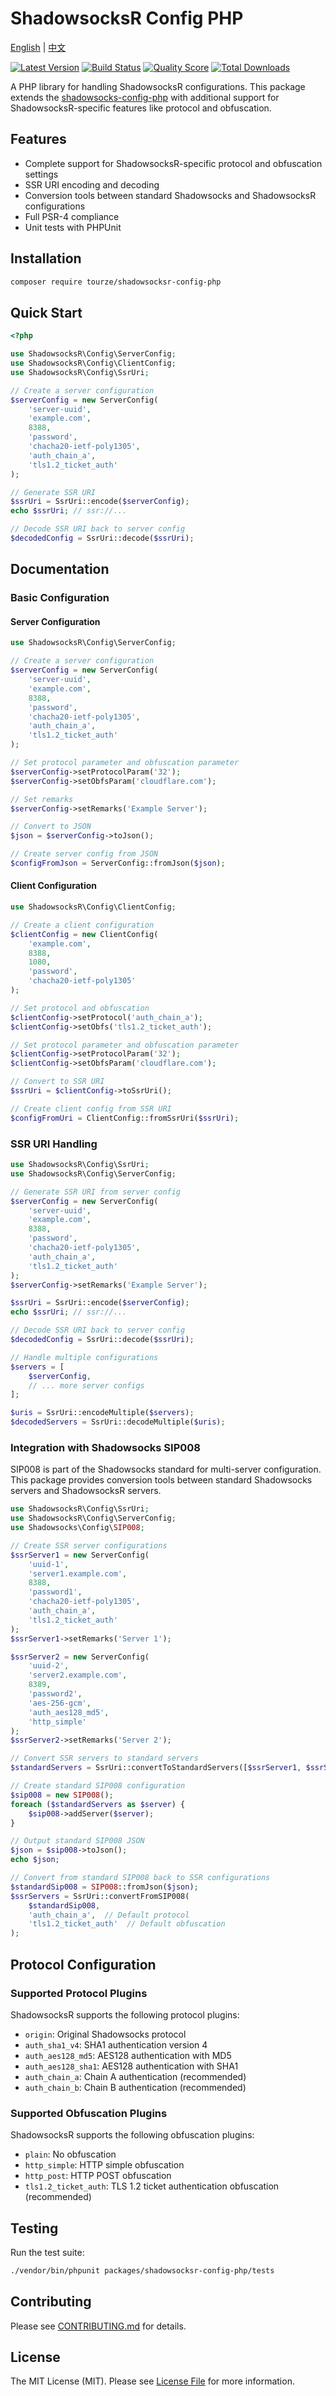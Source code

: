 # ShadowsocksR Config PHP

[English](README.md) | [中文](README.zh-CN.md)

[![Latest Version](https://img.shields.io/packagist/v/tourze/shadowsocksr-config-php.svg?style=flat-square)](https://packagist.org/packages/tourze/shadowsocksr-config-php)
[![Build Status](https://img.shields.io/travis/tourze/shadowsocksr-config-php/master.svg?style=flat-square)](https://travis-ci.org/tourze/shadowsocksr-config-php)
[![Quality Score](https://img.shields.io/scrutinizer/g/tourze/shadowsocksr-config-php.svg?style=flat-square)](https://scrutinizer-ci.com/g/tourze/shadowsocksr-config-php)
[![Total Downloads](https://img.shields.io/packagist/dt/tourze/shadowsocksr-config-php.svg?style=flat-square)](https://packagist.org/packages/tourze/shadowsocksr-config-php)

A PHP library for handling ShadowsocksR configurations. This package extends
the [shadowsocks-config-php](https://github.com/tourze/shadowsocks-config-php) with additional support for
ShadowsocksR-specific features like protocol and obfuscation.

## Features

- Complete support for ShadowsocksR-specific protocol and obfuscation settings
- SSR URI encoding and decoding
- Conversion tools between standard Shadowsocks and ShadowsocksR configurations
- Full PSR-4 compliance
- Unit tests with PHPUnit

## Installation

```bash
composer require tourze/shadowsocksr-config-php
```

## Quick Start

```php
<?php

use ShadowsocksR\Config\ServerConfig;
use ShadowsocksR\Config\ClientConfig;
use ShadowsocksR\Config\SsrUri;

// Create a server configuration
$serverConfig = new ServerConfig(
    'server-uuid',
    'example.com',
    8388,
    'password',
    'chacha20-ietf-poly1305',
    'auth_chain_a',
    'tls1.2_ticket_auth'
);

// Generate SSR URI
$ssrUri = SsrUri::encode($serverConfig);
echo $ssrUri; // ssr://...

// Decode SSR URI back to server config
$decodedConfig = SsrUri::decode($ssrUri);
```

## Documentation

### Basic Configuration

#### Server Configuration

```php
use ShadowsocksR\Config\ServerConfig;

// Create a server configuration
$serverConfig = new ServerConfig(
    'server-uuid',
    'example.com',
    8388,
    'password',
    'chacha20-ietf-poly1305',
    'auth_chain_a',
    'tls1.2_ticket_auth'
);

// Set protocol parameter and obfuscation parameter
$serverConfig->setProtocolParam('32');
$serverConfig->setObfsParam('cloudflare.com');

// Set remarks
$serverConfig->setRemarks('Example Server');

// Convert to JSON
$json = $serverConfig->toJson();

// Create server config from JSON
$configFromJson = ServerConfig::fromJson($json);
```

#### Client Configuration

```php
use ShadowsocksR\Config\ClientConfig;

// Create a client configuration
$clientConfig = new ClientConfig(
    'example.com',
    8388,
    1080,
    'password',
    'chacha20-ietf-poly1305'
);

// Set protocol and obfuscation
$clientConfig->setProtocol('auth_chain_a');
$clientConfig->setObfs('tls1.2_ticket_auth');

// Set protocol parameter and obfuscation parameter
$clientConfig->setProtocolParam('32');
$clientConfig->setObfsParam('cloudflare.com');

// Convert to SSR URI
$ssrUri = $clientConfig->toSsrUri();

// Create client config from SSR URI
$configFromUri = ClientConfig::fromSsrUri($ssrUri);
```

### SSR URI Handling

```php
use ShadowsocksR\Config\SsrUri;
use ShadowsocksR\Config\ServerConfig;

// Generate SSR URI from server config
$serverConfig = new ServerConfig(
    'server-uuid',
    'example.com',
    8388,
    'password',
    'chacha20-ietf-poly1305',
    'auth_chain_a',
    'tls1.2_ticket_auth'
);
$serverConfig->setRemarks('Example Server');

$ssrUri = SsrUri::encode($serverConfig);
echo $ssrUri; // ssr://...

// Decode SSR URI back to server config
$decodedConfig = SsrUri::decode($ssrUri);

// Handle multiple configurations
$servers = [
    $serverConfig,
    // ... more server configs
];

$uris = SsrUri::encodeMultiple($servers);
$decodedServers = SsrUri::decodeMultiple($uris);
```

### Integration with Shadowsocks SIP008

SIP008 is part of the Shadowsocks standard for multi-server configuration. This package provides conversion tools
between standard Shadowsocks servers and ShadowsocksR servers.

```php
use ShadowsocksR\Config\SsrUri;
use ShadowsocksR\Config\ServerConfig;
use Shadowsocks\Config\SIP008;

// Create SSR server configurations
$ssrServer1 = new ServerConfig(
    'uuid-1',
    'server1.example.com',
    8388,
    'password1',
    'chacha20-ietf-poly1305',
    'auth_chain_a',
    'tls1.2_ticket_auth'
);
$ssrServer1->setRemarks('Server 1');

$ssrServer2 = new ServerConfig(
    'uuid-2',
    'server2.example.com',
    8389,
    'password2',
    'aes-256-gcm',
    'auth_aes128_md5',
    'http_simple'
);
$ssrServer2->setRemarks('Server 2');

// Convert SSR servers to standard servers
$standardServers = SsrUri::convertToStandardServers([$ssrServer1, $ssrServer2]);

// Create standard SIP008 configuration
$sip008 = new SIP008();
foreach ($standardServers as $server) {
    $sip008->addServer($server);
}

// Output standard SIP008 JSON
$json = $sip008->toJson();
echo $json;

// Convert from standard SIP008 back to SSR configurations
$standardSip008 = SIP008::fromJson($json);
$ssrServers = SsrUri::convertFromSIP008(
    $standardSip008, 
    'auth_chain_a',  // Default protocol
    'tls1.2_ticket_auth'  // Default obfuscation
);
```

## Protocol Configuration

### Supported Protocol Plugins

ShadowsocksR supports the following protocol plugins:

- `origin`: Original Shadowsocks protocol
- `auth_sha1_v4`: SHA1 authentication version 4
- `auth_aes128_md5`: AES128 authentication with MD5
- `auth_aes128_sha1`: AES128 authentication with SHA1
- `auth_chain_a`: Chain A authentication (recommended)
- `auth_chain_b`: Chain B authentication (recommended)

### Supported Obfuscation Plugins

ShadowsocksR supports the following obfuscation plugins:

- `plain`: No obfuscation
- `http_simple`: HTTP simple obfuscation
- `http_post`: HTTP POST obfuscation
- `tls1.2_ticket_auth`: TLS 1.2 ticket authentication obfuscation (recommended)

## Testing

Run the test suite:

```bash
./vendor/bin/phpunit packages/shadowsocksr-config-php/tests
```

## Contributing

Please see [CONTRIBUTING.md](CONTRIBUTING.md) for details.

## License

The MIT License (MIT). Please see [License File](LICENSE) for more information.
